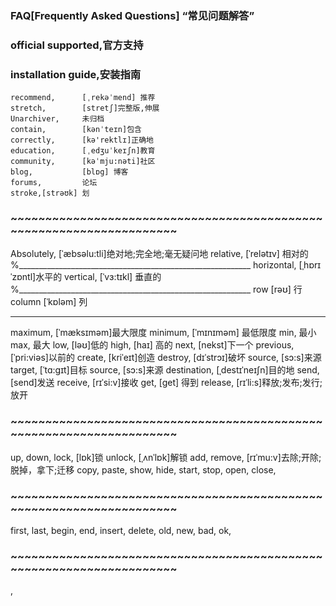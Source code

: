 ### FAQ[Frequently Asked Questions] “常见问题解答”


### official supported,官方支持
### installation guide,安装指南
```note
recommend,      [ˌrekəˈmend] 推荐
stretch,        [stretʃ]完整版,伸展
Unarchiver,     未归档
contain,        [kənˈteɪn]包含
correctly,      [kə'rektlɪ]正确地
education,      [ˌedʒuˈkeɪʃn]教育
community,      [kəˈmju:nəti]社区
blog,           [blɒg] 博客
forums,         论坛
stroke,[strəʊk] 划
```




### ~~~~~~~~~~~~~~~~~~~~~~~~~~~~~~~~~~~~~~~~~~~~~~~~~~~~~~~~~~~~~~~~~~~~~
Absolutely,     [ˈæbsəlu:tli]绝对地;完全地;毫无疑问地
relative,       [ˈrelətɪv]    相对的
%__________________________________________________________
horizontal,     [ˌhɒrɪˈzɒntl]水平的
vertical,       [ˈvɜ:tɪkl]   垂直的
%__________________________________________________________
row             [rəʊ]        行
column          [ˈkɒləm]     列
___________________________________________________________
maximum,        [ˈmæksɪməm]最大限度
minimum,        [ˈmɪnɪməm] 最低限度
min,            最小
max,            最大
low,            [ləʊ]低的
high,           [haɪ] 高的
next,           [nekst]下一个
previous,       [ˈpri:viəs]以前的
create,         [kriˈeɪt]创造
destroy,        [dɪˈstrɔɪ]破坏
source,         [sɔ:s]来源
target,         [ˈtɑ:gɪt]目标
source,         [sɔ:s]来源
destination,    [ˌdestɪˈneɪʃn]目的地
send,           [send]发送
receive,        [rɪˈsi:v]接收
get,            [get] 得到
release,        [rɪˈli:s]释放;发布;发行;放开
### ~~~~~~~~~~~~~~~~~~~~~~~~~~~~~~~~~~~~~~~~~~~~~~~~~~~~~~~~~~~~~~~~~~~~~
up,
down,
lock,           [lɒk]锁
unlock,         [ˌʌnˈlɒk]解锁
add,
remove,         [rɪˈmu:v]去除;开除;脱掉，拿下;迁移
copy,
paste,
show,
hide,
start,
stop,
open,
close,
### ~~~~~~~~~~~~~~~~~~~~~~~~~~~~~~~~~~~~~~~~~~~~~~~~~~~~~~~~~~~~~~~~~~~~~
first,
last,
begin,
end,
insert,
delete,
old,
new,
bad,
ok,
### ~~~~~~~~~~~~~~~~~~~~~~~~~~~~~~~~~~~~~~~~~~~~~~~~~~~~~~~~~~~~~~~~~~~~~









,
